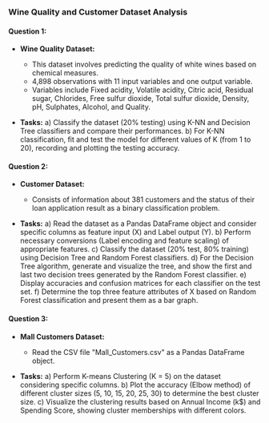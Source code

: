 ### Wine Quality and Customer Dataset Analysis

#### Question 1:

- **Wine Quality Dataset:**
  - This dataset involves predicting the quality of white wines based on chemical measures.
  - 4,898 observations with 11 input variables and one output variable.
  - Variables include Fixed acidity, Volatile acidity, Citric acid, Residual sugar, Chlorides, Free sulfur dioxide, Total sulfur dioxide, Density, pH, Sulphates, Alcohol, and Quality.

- **Tasks:**
  a) Classify the dataset (20% testing) using K-NN and Decision Tree classifiers and compare their performances.
  b) For K-NN classification, fit and test the model for different values of K (from 1 to 20), recording and plotting the testing accuracy.

#### Question 2:

- **Customer Dataset:**
  - Consists of information about 381 customers and the status of their loan application result as a binary classification problem.
  
- **Tasks:**
  a) Read the dataset as a Pandas DataFrame object and consider specific columns as feature input (X) and Label output (Y).
  b) Perform necessary conversions (Label encoding and feature scaling) of appropriate features.
  c) Classify the dataset (20% test, 80% training) using Decision Tree and Random Forest classifiers.
  d) For the Decision Tree algorithm, generate and visualize the tree, and show the first and last two decision trees generated by the Random Forest classifier.
  e) Display accuracies and confusion matrices for each classifier on the test set.
  f) Determine the top three feature attributes of X based on Random Forest classification and present them as a bar graph.

#### Question 3:

- **Mall Customers Dataset:**
  - Read the CSV file "Mall_Customers.csv" as a Pandas DataFrame object.

- **Tasks:**
  a) Perform K-means Clustering (K = 5) on the dataset considering specific columns.
  b) Plot the accuracy (Elbow method) of different cluster sizes (5, 10, 15, 20, 25, 30) to determine the best cluster size.
  c) Visualize the clustering results based on Annual Income (k$) and Spending Score, showing cluster memberships with different colors.
